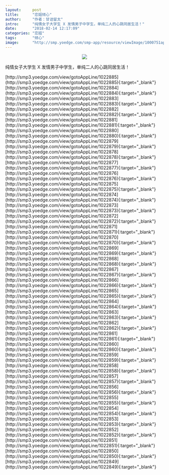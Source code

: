 ```yaml
---
layout:     post
title:      "恋姐倾心"
author:     "作者：甘诘留太"
intro:      "纯情女子大学生 X 发情男子中学生，单纯二人的心跳同居生活！"
date:       "2018-02-14 12:17:09"
categories: "恋姐"
tags:       "倾心"
image:      "http://smp.yoedge.com/smp-app/resource/viewImage/1000751appline.png"
---
```

<div style="text-align: center">
<p><img src="http://smp.yoedge.com/smp-app/resource/viewImage/1000751appline.png"/></p>
</div>
<p class="post-meta">
<span>纯情女子大学生 X 发情男子中学生，单纯二人的心跳同居生活！</span>
</p>
[http://smp3.yoedge.com/view/gotoAppLine/1022885](http://smp3.yoedge.com/view/gotoAppLine/1022885){:target="_blank"}
[http://smp3.yoedge.com/view/gotoAppLine/1022884](http://smp3.yoedge.com/view/gotoAppLine/1022884){:target="_blank"}
[http://smp3.yoedge.com/view/gotoAppLine/1022883](http://smp3.yoedge.com/view/gotoAppLine/1022883){:target="_blank"}
[http://smp3.yoedge.com/view/gotoAppLine/1022882](http://smp3.yoedge.com/view/gotoAppLine/1022882){:target="_blank"}
[http://smp3.yoedge.com/view/gotoAppLine/1022881](http://smp3.yoedge.com/view/gotoAppLine/1022881){:target="_blank"}
[http://smp3.yoedge.com/view/gotoAppLine/1022880](http://smp3.yoedge.com/view/gotoAppLine/1022880){:target="_blank"}
[http://smp3.yoedge.com/view/gotoAppLine/1022879](http://smp3.yoedge.com/view/gotoAppLine/1022879){:target="_blank"}
[http://smp3.yoedge.com/view/gotoAppLine/1022878](http://smp3.yoedge.com/view/gotoAppLine/1022878){:target="_blank"}
[http://smp3.yoedge.com/view/gotoAppLine/1022877](http://smp3.yoedge.com/view/gotoAppLine/1022877){:target="_blank"}
[http://smp3.yoedge.com/view/gotoAppLine/1022876](http://smp3.yoedge.com/view/gotoAppLine/1022876){:target="_blank"}
[http://smp3.yoedge.com/view/gotoAppLine/1022875](http://smp3.yoedge.com/view/gotoAppLine/1022875){:target="_blank"}
[http://smp3.yoedge.com/view/gotoAppLine/1022874](http://smp3.yoedge.com/view/gotoAppLine/1022874){:target="_blank"}
[http://smp3.yoedge.com/view/gotoAppLine/1022873](http://smp3.yoedge.com/view/gotoAppLine/1022873){:target="_blank"}
[http://smp3.yoedge.com/view/gotoAppLine/1022872](http://smp3.yoedge.com/view/gotoAppLine/1022872){:target="_blank"}
[http://smp3.yoedge.com/view/gotoAppLine/1022871](http://smp3.yoedge.com/view/gotoAppLine/1022871){:target="_blank"}
[http://smp3.yoedge.com/view/gotoAppLine/1022870](http://smp3.yoedge.com/view/gotoAppLine/1022870){:target="_blank"}
[http://smp3.yoedge.com/view/gotoAppLine/1022869](http://smp3.yoedge.com/view/gotoAppLine/1022869){:target="_blank"}
[http://smp3.yoedge.com/view/gotoAppLine/1022868](http://smp3.yoedge.com/view/gotoAppLine/1022868){:target="_blank"}
[http://smp3.yoedge.com/view/gotoAppLine/1022867](http://smp3.yoedge.com/view/gotoAppLine/1022867){:target="_blank"}
[http://smp3.yoedge.com/view/gotoAppLine/1022866](http://smp3.yoedge.com/view/gotoAppLine/1022866){:target="_blank"}
[http://smp3.yoedge.com/view/gotoAppLine/1022865](http://smp3.yoedge.com/view/gotoAppLine/1022865){:target="_blank"}
[http://smp3.yoedge.com/view/gotoAppLine/1022864](http://smp3.yoedge.com/view/gotoAppLine/1022864){:target="_blank"}
[http://smp3.yoedge.com/view/gotoAppLine/1022863](http://smp3.yoedge.com/view/gotoAppLine/1022863){:target="_blank"}
[http://smp3.yoedge.com/view/gotoAppLine/1022862](http://smp3.yoedge.com/view/gotoAppLine/1022862){:target="_blank"}
[http://smp3.yoedge.com/view/gotoAppLine/1022861](http://smp3.yoedge.com/view/gotoAppLine/1022861){:target="_blank"}
[http://smp3.yoedge.com/view/gotoAppLine/1022860](http://smp3.yoedge.com/view/gotoAppLine/1022860){:target="_blank"}
[http://smp3.yoedge.com/view/gotoAppLine/1022859](http://smp3.yoedge.com/view/gotoAppLine/1022859){:target="_blank"}
[http://smp3.yoedge.com/view/gotoAppLine/1022858](http://smp3.yoedge.com/view/gotoAppLine/1022858){:target="_blank"}
[http://smp3.yoedge.com/view/gotoAppLine/1022857](http://smp3.yoedge.com/view/gotoAppLine/1022857){:target="_blank"}
[http://smp3.yoedge.com/view/gotoAppLine/1022856](http://smp3.yoedge.com/view/gotoAppLine/1022856){:target="_blank"}
[http://smp3.yoedge.com/view/gotoAppLine/1022855](http://smp3.yoedge.com/view/gotoAppLine/1022855){:target="_blank"}
[http://smp3.yoedge.com/view/gotoAppLine/1022854](http://smp3.yoedge.com/view/gotoAppLine/1022854){:target="_blank"}
[http://smp3.yoedge.com/view/gotoAppLine/1022853](http://smp3.yoedge.com/view/gotoAppLine/1022853){:target="_blank"}
[http://smp3.yoedge.com/view/gotoAppLine/1022852](http://smp3.yoedge.com/view/gotoAppLine/1022852){:target="_blank"}
[http://smp3.yoedge.com/view/gotoAppLine/1022851](http://smp3.yoedge.com/view/gotoAppLine/1022851){:target="_blank"}
[http://smp3.yoedge.com/view/gotoAppLine/1022850](http://smp3.yoedge.com/view/gotoAppLine/1022850){:target="_blank"}
[http://smp3.yoedge.com/view/gotoAppLine/1022849](http://smp3.yoedge.com/view/gotoAppLine/1022849){:target="_blank"}


